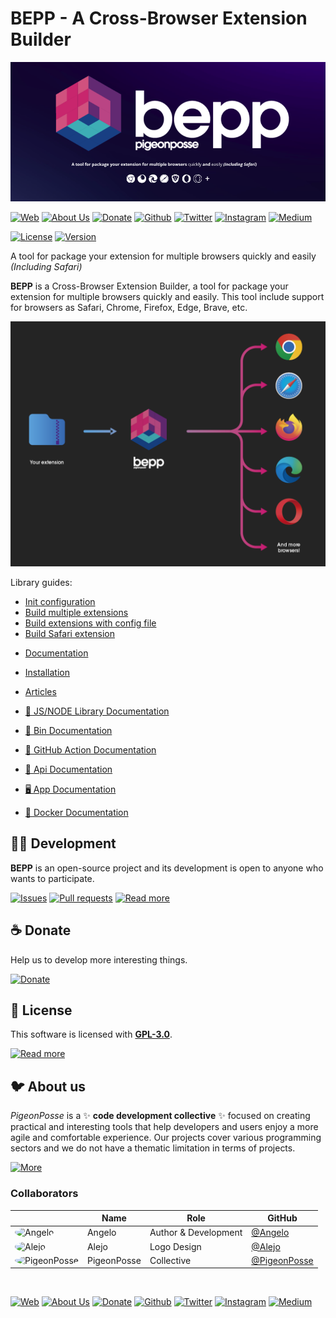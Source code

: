 <!-- PIGEONPOSSE START MARK -->
<!--
██████╗ ██╗ ██████╗ ███████╗ ██████╗ ███╗   ██╗
██╔══██╗██║██╔════╝ ██╔════╝██╔═══██╗████╗  ██║
██████╔╝██║██║  ███╗█████╗  ██║   ██║██╔██╗ ██║
██╔═══╝ ██║██║   ██║██╔══╝  ██║   ██║██║╚██╗██║
██║     ██║╚██████╔╝███████╗╚██████╔╝██║ ╚████║
╚═╝     ╚═╝ ╚═════╝ ╚══════╝ ╚═════╝ ╚═╝  ╚═══╝
                                               
██████╗  ██████╗ ███████╗███████╗███████╗      
██╔══██╗██╔═══██╗██╔════╝██╔════╝██╔════╝      
██████╔╝██║   ██║███████╗███████╗█████╗        
██╔═══╝ ██║   ██║╚════██║╚════██║██╔══╝        
██║     ╚██████╔╝███████║███████║███████╗      
╚═╝      ╚═════╝ ╚══════╝╚══════╝╚══════╝      
                                               
                                               
                                               
█████╗█████╗█████╗█████╗█████╗█████╗█████╗     
╚════╝╚════╝╚════╝╚════╝╚════╝╚════╝╚════╝     
                                               
                                               
                                               
██████╗ ███████╗██████╗ ██████╗                
██╔══██╗██╔════╝██╔══██╗██╔══██╗               
██████╔╝█████╗  ██████╔╝██████╔╝               
██╔══██╗██╔══╝  ██╔═══╝ ██╔═══╝                
██████╔╝███████╗██║     ██║                    
╚═════╝ ╚══════╝╚═╝     ╚═╝                    
                                                                   
                                                
REPOSITORY: https://github.com/pigeonposse/bepp
AUTHORS: 
	- Angelo (https://github.com/angelespejo)

DEVELOPED BY Angelo 🐦🌈

-->
<!-- PIGEONPOSSE END MARK -->

# BEPP - A Cross-Browser Extension Builder

<!-- PIGEONPOSSE START HEADER -->

[![HEADER](https://raw.githubusercontent.com/pigeonposse/bepp/main/docs/public/banner.png)](https://bepp.pigeonposse.com/)

[![Web](https://img.shields.io/badge/Web-grey?style=for-the-badge&logoColor=white)](https://pigeonposse.com)
[![About Us](https://img.shields.io/badge/About%20Us-grey?style=for-the-badge&logoColor=white)](https://pigeonposse.com?popup=about)
[![Donate](https://img.shields.io/badge/Donate-pink?style=for-the-badge&logoColor=white)](https://pigeonposse.com/?popup=donate)
[![Github](https://img.shields.io/badge/Github-black?style=for-the-badge&logo=github&logoColor=white)](https://github.com/pigeonposse)
[![Twitter](https://img.shields.io/badge/Twitter-black?style=for-the-badge&logo=twitter&logoColor=white)](https://twitter.com/pigeonposse_)
[![Instagram](https://img.shields.io/badge/Instagram-black?style=for-the-badge&logo=instagram&logoColor=white)](https://www.instagram.com/pigeon.posse/)
[![Medium](https://img.shields.io/badge/Medium-black?style=for-the-badge&logo=medium&logoColor=white)](https://medium.com/@pigeonposse)

[![License](https://img.shields.io/github/license/pigeonposse/bepp?color=green&style=for-the-badge&logoColor=white)](/LICENSE)
[![Version](https://img.shields.io/npm/v/@bepp/bepp?color=blue&style=for-the-badge&label=Version)](https://www.npmjs.com/package/@bepp/bepp)

A tool for package your extension for multiple browsers quickly and easily _(Including Safari)_

**BEPP** is a Cross-Browser Extension Builder, a tool for package your extension for multiple browsers quickly and easily.
This tool include support for browsers as Safari, Chrome, Firefox, Edge, Brave, etc.
<!-- PIGEONPOSSE END HEADER -->

<!-- PIGEONPOSSE START CONTENT -->
[![SCHEMA](https://raw.githubusercontent.com/pigeonposse/bepp/main/docs/public/schema.png)](https://bepp.pigeonposse.com/)

Library guides:
- [Init configuration](https://bepp.pigeonposse.com/guide/lib/init)
- [Build multiple extensions](https://bepp.pigeonposse.com/guide/lib/build)
- [Build extensions with config file](https://bepp.pigeonposse.com/guide/lib/build/config-file)
- [Build Safari extension](https://bepp.pigeonposse.com/guide/lib/build/safari)

<!-- PIGEONPOSSE END CONTENT -->

<!-- PIGEONPOSSE START INDEX -->

- [Documentation](https://bepp.pigeonposse.com/)
- [Installation](https://bepp.pigeonposse.com/guide/lib/#installation)
- [Articles](https://bepp.pigeonposse.com/posts)

- [📙 JS/NODE Library Documentation](https://bepp.pigeonposse.com/guide/lib)
- [💾 Bin Documentation](https://bepp.pigeonposse.com/guide/lib)
- [🤖 GitHub Action Documentation]( https://bepp.pigeonposse.com/guide/gh-action )
- [🔌 Api Documentation]( https://bepp.pigeonposse.com/guide/api )
- [🖥️ App Documentation]( https://bepp.pigeonposse.com/guide/app )
- [🐳 Docker Documentation]( https://bepp.pigeonposse.com/guide/container )

<!-- PIGEONPOSSE END INDEX -->

<!-- PIGEONPOSSE START ORG -->
## 👨‍💻 Development

**BEPP** is an open-source project and its development is open to anyone who wants to participate.

[![Issues](https://img.shields.io/badge/Issues-grey?style=for-the-badge)](https://github.com/pigeonposse/bepp/issues)
[![Pull requests](https://img.shields.io/badge/Pulls-grey?style=for-the-badge)](https://github.com/pigeonposse/bepp/pulls)
[![Read more](https://img.shields.io/badge/Read%20more-grey?style=for-the-badge)](https://bepp.pigeonposse.com/)

## ☕ Donate

Help us to develop more interesting things.

[![Donate](https://img.shields.io/badge/Donate-grey?style=for-the-badge)](https://pigeonposse.com/?popup=donate)

## 📜 License

This software is licensed with **[GPL-3.0](/LICENSE)**.

[![Read more](https://img.shields.io/badge/Read-more-grey?style=for-the-badge)](/LICENSE)

## 🐦 About us

*PigeonPosse* is a ✨ **code development collective** ✨ focused on creating practical and interesting tools that help developers and users enjoy a more agile and comfortable experience. Our projects cover various programming sectors and we do not have a thematic limitation in terms of projects.

[![More](https://img.shields.io/badge/Read-more-grey?style=for-the-badge)](https://github.com/pigeonposse)

### Collaborators

|                                                                                    | Name        | Role         | GitHub                                         |
| ---------------------------------------------------------------------------------- | ----------- | ------------ | ---------------------------------------------- |
| <img src="https://github.com/angelespejo.png?size=72" alt="Angelo" style="border-radius:100%"/> | Angelo |   Author & Development   | [@Angelo](https://github.com/angelespejo) |
| <img src="https://github.com/alejomalia.png?size=72" alt="Alejo" style="border-radius:100%"/> | Alejo |   Logo Design   | [@Alejo](https://github.com/alejomalia) |
| <img src="https://github.com/PigeonPosse.png?size=72" alt="PigeonPosse" style="border-radius:100%"/> | PigeonPosse | Collective | [@PigeonPosse](https://github.com/PigeonPosse) |

<br>
<p align="center">

[![Web](https://img.shields.io/badge/Web-grey?style=for-the-badge&logoColor=white)](https://pigeonposse.com)
[![About Us](https://img.shields.io/badge/About%20Us-grey?style=for-the-badge&logoColor=white)](https://pigeonposse.com?popup=about)
[![Donate](https://img.shields.io/badge/Donate-pink?style=for-the-badge&logoColor=white)](https://pigeonposse.com/?popup=donate)
[![Github](https://img.shields.io/badge/Github-black?style=for-the-badge&logo=github&logoColor=white)](https://github.com/pigeonposse)
[![Twitter](https://img.shields.io/badge/Twitter-black?style=for-the-badge&logo=twitter&logoColor=white)](https://twitter.com/pigeonposse_)
[![Instagram](https://img.shields.io/badge/Instagram-black?style=for-the-badge&logo=instagram&logoColor=white)](https://www.instagram.com/pigeon.posse/)
[![Medium](https://img.shields.io/badge/Medium-black?style=for-the-badge&logo=medium&logoColor=white)](https://medium.com/@pigeonposse)

</p>
<!-- PIGEONPOSSE END ORG -->

